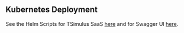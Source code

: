 ## Kubernetes Deployment

See the Helm Scripts for TSimulus SaaS [here](https://github.com/cetic/helm-tsimulus-saas) and for Swagger UI [here](https://github.com/cetic/helm-swagger-ui).
